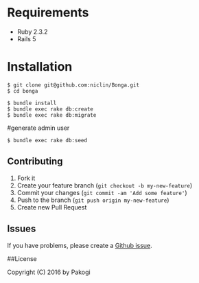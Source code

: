 # Requirements

* Ruby 2.3.2
* Rails 5

# Installation

```
$ git clone git@github.com:niclin/Bonga.git
$ cd bonga

$ bundle install
$ bundle exec rake db:create
$ bundle exec rake db:migrate
```

#generate admin user

```
$ bundle exec rake db:seed
```

## Contributing

1. Fork it
2. Create your feature branch (`git checkout -b my-new-feature`)
3. Commit your changes (`git commit -am 'Add some feature'`)
4. Push to the branch (`git push origin my-new-feature`)
5. Create new Pull Request


## Issues


If you have problems, please create a [Github issue](https://github.com/niclin/Bonga/issues).


##License

Copyright (C) 2016 by Pakogi
